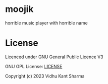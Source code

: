 # moojik

horrible music player with horrible name

# License

Licenced under GNU General Public Licence V3

GNU GPL License: [LICENSE](LICENSE)

Copyright (c) 2023 Vidhu Kant Sharma
